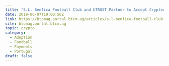 ```yaml
---
title: "S.L. Benfica Football Club and UTRUST Partner to Accept Cryptocurrency Payments"
date: 2019-06-07T19:00:56Z
link: https://btcmag.portal.btcm.ag/articles/s-l-benfica-football-club-and-utrust-partner-to-accept-cryptocurrency-payments/?utm_medium=RSS&utm_source=hune
site: btcmag.portal.btcm.ag
topic: crypto
category:
  - Adoption
  - Football
  - Payments
  - Portugal
draft: false
---
```

